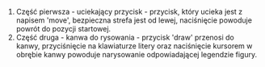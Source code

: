 1. Część pierwsza - uciekający przycisk - przycisk, który ucieka jest z napisem 'move', bezpieczna strefa jest od lewej, naciśnięcie powoduje powrót do pozycji startowej.
2. Część druga - kanwa do rysowania - przycisk 'draw' przenosi do kanwy, przyciśnięcie na klawiaturze litery oraz naciśnięcie kursorem w obrębie kanwy powoduje 
   narysowanie odpowiadającej legendzie figury.
